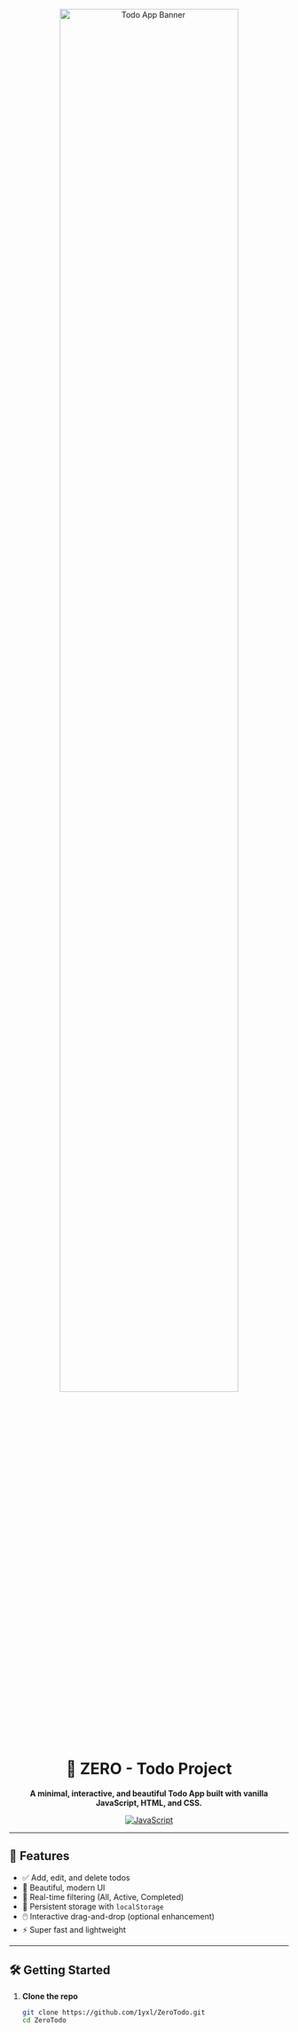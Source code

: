<!-- Banner -->
<p align="center">
  <img src="https://imgur.com/0y8Ftya.png" alt="Todo App Banner" width="80%" />
</p>

<h1 align="center">📝 ZERO - Todo Project</h1>

<p align="center">
  <b>A minimal, interactive, and beautiful Todo App built with vanilla JavaScript, HTML, and CSS.</b>
</p>

<p align="center">
  <a href="#"><img src="https://img.shields.io/badge/Made%20with-JavaScript-yellow?style=flat-square" alt="JavaScript"></a>
</p>

---

## 🚀 Features

- ✅ Add, edit, and delete todos
- 🎨 Beautiful, modern UI
- 🔄 Real-time filtering (All, Active, Completed)
- 💾 Persistent storage with `localStorage`
- 🖱️ Interactive drag-and-drop (optional enhancement)
- ⚡ Super fast and lightweight

---

## 🛠️ Getting Started

1. **Clone the repo**
   ```bash
   git clone https://github.com/1yxl/ZeroTodo.git
   cd ZeroTodo
   ```
